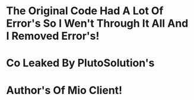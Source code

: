 # The Original Code Had A Lot Of Error's So I Wen't Through It All And I Removed Error's!
# Co Leaked By PlutoSolution's
# Author's Of Mio Client!
